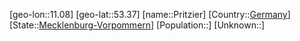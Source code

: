 ﻿---
location: [53.37,11.08]
type: City
tags:
- geo/City


SpocWebEntityId: 33527
isDeleted: false
confidential: public

---
[geo-lon::11.08]
[geo-lat::53.37]
[name::Pritzier]
[Country::[Germany](geo/Continent/Europe/Germany.md)]
[State::[Mecklenburg-Vorpommern](geo/Continent/Europe/Germany/Mecklenburg-Vorpommern.md)]
[Population::]
[Unknown::]

